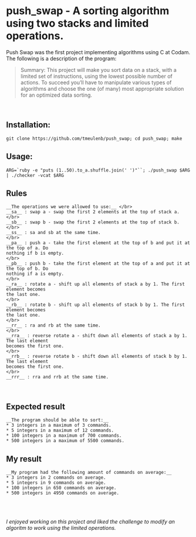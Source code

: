 # push_swap - A sorting algorithm using two stacks and limited operations.

Push Swap was the first project implementing algorithms using C at Codam. 
The following is a description of the program:
 </br>
>Summary:
This project will make you sort data on a stack, with a limited set of instructions, using
the lowest possible number of actions. To succeed you’ll have to manipulate various
types of algorithms and choose the one (of many) most appropriate solution for an
optimized data sorting.
</br>

## Installation:

```
git clone https://github.com/tmeulenb/push_swap; cd push_swap; make
```

## Usage:
```
ARG=`ruby -e "puts (1..50).to_a.shuffle.join(' ')"``; ./push_swap $ARG | ./checker -vcat $ARG
```

## Rules
```
__The operations we were allowed to use:__ </br>
__sa__ : swap a - swap the first 2 elements at the top of stack a.
</br>
__sb__ : swap b - swap the first 2 elements at the top of stack b.
</br>
__ss__ : sa and sb at the same time.
</br>
__pa__ : push a - take the first element at the top of b and put it at the top of a. Do
nothing if b is empty.
</br>
__pb__ : push b - take the first element at the top of a and put it at the top of b. Do
nothing if a is empty.
</br>
__ra__ : rotate a - shift up all elements of stack a by 1. The first element becomes
the last one.
</br>
__rb__ : rotate b - shift up all elements of stack b by 1. The first element becomes
the last one.
</br>
__rr__ : ra and rb at the same time.
</br>
__rra__ : reverse rotate a - shift down all elements of stack a by 1. The last element
becomes the first one.
</br>
__rrb__ : reverse rotate b - shift down all elements of stack b by 1. The last element
becomes the first one.
</br>
__rrr__ : rra and rrb at the same time.
```
</br>

## Expected result
```
__The program should be able to sort:__
* 3 integers in a maximum of 3 commands.
* 5 integers in a maximum of 12 commands. 
* 100 integers in a maximum of 700 commands. 
* 500 integers in a maximum of 5500 commands.
```


## My result
```
__My program had the following amount of commands on average:__
* 3 integers in 2 commands on average.
* 5 integers in 9 commands on average.
* 100 integers in 650 commands on average.
* 500 integers in 4950 commands on average.
```
</br>
</br>

<em>I enjoyed working on this project and liked the challenge to modify an algoritm to work using the limited operations.</em>

